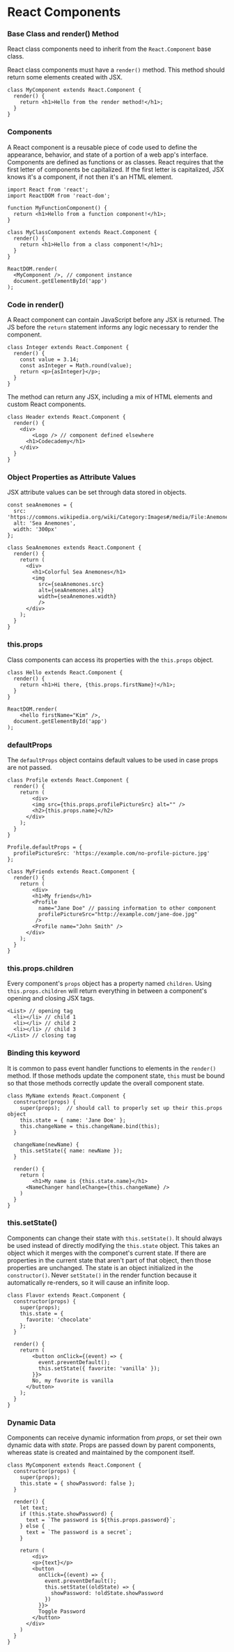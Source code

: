 # React Components

### Base Class and render() Method

React class components need to inherit from the `React.Component` base class.

React class components must have a `render()` method. This method should return some elements created with JSX.

```react
class MyComponent extends React.Component {
  render() {
    return <h1>Hello from the render method!</h1>;
  }
}
```



### Components

A React component is a reusable piece of code used to define the appearance, behavior, and state of a portion of a web app's interface. Components are defined as functions or as classes. React requires that the first letter of components be capitalized. If the first letter is capitalized, JSX knows it's a component, if not then it's an HTML element.

```react
import React from 'react';
import ReactDOM from 'react-dom';

function MyFunctionComponent() {
  return <h1>Hello from a function component!</h1>;
}

class MyClassComponent extends React.Component {
  render() {
    return <h1>Hello from a class component!</h1>;
  }
}

ReactDOM.render(
  <MyComponent />, // component instance
  document.getElementById('app')
);
```



### Code in render()

A React component can contain JavaScript before any JSX is returned. The JS before the `return` statement informs any logic necessary to render the component.

```react
class Integer extends React.Component {
  render() {
    const value = 3.14;
    const asInteger = Math.round(value);
    return <p>{asInteger}</p>;
  }
}
```

The method can return any JSX, including a mix of HTML elements and custom React components.

```react
class Header extends React.Component {
  render() {
    <div>
    	<Logo /> // component defined elsewhere
      <h1>Codecademy</h1>
    </div>
  }
}
```



### Object Properties as Attribute Values

JSX attribute values can be set through data stored in objects.

```react
const seaAnemones = {
  src: 'https://commons.wikipedia.org/wiki/Category:Images#/media/File:Anemones_0429.jpg',
  alt: 'Sea Anemones',
  width: '300px'
};

class SeaAnemones extends React.Component {
  render() {
    return (
      <div>
      	<h1>Colorful Sea Anemones</h1>
        <img
          src={seaAnemones.src}
          alt={seaAnemones.alt}
          width={seaAnemones.width}
          />
      </div>
    );
  }
}
```



### this.props

Class components can access its properties with the `this.props` object.

```react
class Hello extends React.Component {
  render() {
    return <h1>Hi there, {this.props.firstName}!</h1>;
  }
}

ReactDOM.render(
	<hello firstName="Kim" />,
  document.getElementById('app')
);
```



### defaultProps

The `defaultProps` object contains default values to be used in case props are not passed.

```react
class Profile extends React.Component {
  render() {
    return (
    	<div>
      	<img src={this.props.profilePictureSrc} alt="" />
        <h2>{this.props.name}</h2>
      </div>
    );
  }
}

Profile.defaultProps = {
  profilePictureSrc: 'https://example.com/no-profile-picture.jpg'
};

class MyFriends extends React.Component {
  render() {
    return (
    	<div>
      	<h1>My friends</h1>
        <Profile 
          name="Jane Doe" // passing information to other component
          profilePictureSrc="http://example.com/jane-doe.jpg"
         />
        <Profile name="John Smith" />
      </div>
    );
  }
}
```



### this.props.children

Every component's `props` object has a property named `children`. Using `this.props.children` will return everything in between a component's opening and closing JSX tags.

```react
<List> // opening tag
  <li></li> // child 1
  <li></li> // child 2
  <li></li> // child 3
</List> // closing tag
```



### Binding this keyword

It is common to pass event handler functions to elements in the `render()` method. If those methods update the component state, `this` must be bound so that those methods correctly update the overall component state.

```react
class MyName extends React.Component {
  constructor(props) {
    super(props);  // should call to properly set up their this.props object
    this.state = { name: 'Jane Doe' };
    this.changeName = this.changeName.bind(this);
  }
  
  changeName(newName) {
    this.setState({ name: newName });
  }
  
  render() {
    return (
    	<h1>My name is {this.state.name}</h1>
      <NameChanger handleChange={this.changeName} />
    )
  }
}
```



### this.setState()

Components can change their state with `this.setState()`. It should always be used instead of directly modifying the `this.state` object. This takes an object which it merges with the componet's current state. If there are properties in the current state that aren't part of that object, then those properties are unchanged. The state is an object initialized in the `constructor()`. Never `setState()` in the render function because it automatically re-renders, so it will cause an infinite loop.

```react
class Flavor extends React.Component {
  constructor(props) {
    super(props);
    this.state = {
      favorite: 'chocolate'
    };
  }
  
  render() {
    return (
    	<button onClick={(event) => {
          event.preventDefault();
          this.setState({ favorite: 'vanilla' });
        }}>
        No, my favorite is vanilla
      </button>
    );
  }
}
```



### Dynamic Data

Components can receive dynamic information from *props*, or set their own dynamic data with *state*. Props are passed down by parent components, whereas state is created and maintained by the component itself.

```react
class MyComponent extends React.Component {
  constructor(props) {
    super(props);
    this.state = { showPassword: false };
  }
  
  render() {
    let text;
    if (this.state.showPassword) {
      text = `The password is ${this.props.password}`;
    } else {
      text = `The password is a secret`;
    }
    
    return (
    	<div>
      	<p>{text}</p>
        <button
          onClick={(event) => {
            event.preventDefault();
            this.setState((oldState) => {
              showPassword: !oldState.showPassword
            })
          }}>
          Toggle Password
        </button>
      </div>
    )
  }
}
```

